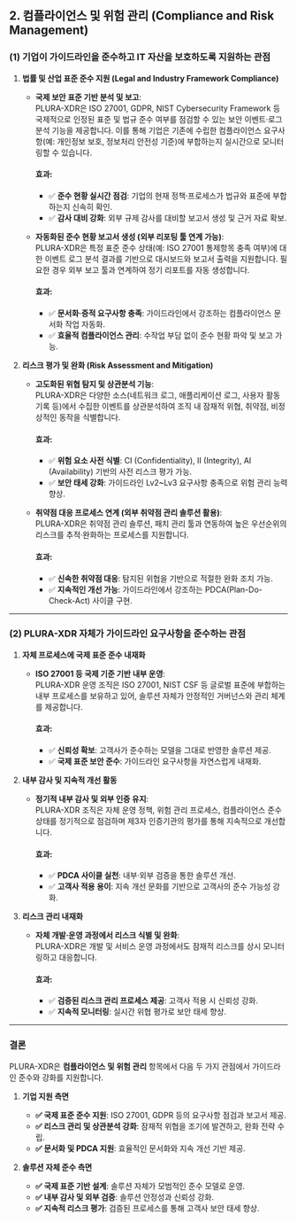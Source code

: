 ## **2. 컴플라이언스 및 위험 관리** (Compliance and Risk Management)

### (1) 기업이 가이드라인을 준수하고 IT 자산을 보호하도록 지원하는 관점

1. **법률 및 산업 표준 준수 지원 (Legal and Industry Framework Compliance)**  
   - **국제 보안 표준 기반 분석 및 보고**:  
     PLURA-XDR은 ISO 27001, GDPR, NIST Cybersecurity Framework 등 국제적으로 인정된 표준 및 법규 준수 여부를 점검할 수 있는 보안 이벤트·로그 분석 기능을 제공합니다. 이를 통해 기업은 기존에 수립한 컴플라이언스 요구사항(예: 개인정보 보호, 정보처리 안전성 기준)에 부합하는지 실시간으로 모니터링할 수 있습니다.  
     
     #### 효과:
     - ✅ **준수 현황 실시간 점검**: 기업의 현재 정책·프로세스가 법규와 표준에 부합하는지 신속히 확인.  
     - ✅ **감사 대비 강화**: 외부 규제 감사를 대비할 보고서 생성 및 근거 자료 확보.  

   - **자동화된 준수 현황 보고서 생성 (외부 리포팅 툴 연계 가능)**:  
     PLURA-XDR은 특정 표준 준수 상태(예: ISO 27001 통제항목 충족 여부)에 대한 이벤트 로그 분석 결과를 기반으로 대시보드와 보고서 출력을 지원합니다. 필요한 경우 외부 보고 툴과 연계하여 정기 리포트를 자동 생성합니다.  
     
     #### 효과:
     - ✅ **문서화·증적 요구사항 충족**: 가이드라인에서 강조하는 컴플라이언스 문서화 작업 자동화.  
     - ✅ **효율적 컴플라이언스 관리**: 수작업 부담 없이 준수 현황 파악 및 보고 가능.  

2. **리스크 평가 및 완화 (Risk Assessment and Mitigation)**  
   - **고도화된 위협 탐지 및 상관분석 기능**:  
     PLURA-XDR은 다양한 소스(네트워크 로그, 애플리케이션 로그, 사용자 활동 기록 등)에서 수집한 이벤트를 상관분석하여 조직 내 잠재적 위협, 취약점, 비정상적인 동작을 식별합니다.  
     
     #### 효과:
     - ✅ **위험 요소 사전 식별**: CI (Confidentiality), II (Integrity), AI (Availability) 기반의 사전 리스크 평가 가능.  
     - ✅ **보안 태세 강화**: 가이드라인 Lv2~Lv3 요구사항 충족으로 위험 관리 능력 향상.  

   - **취약점 대응 프로세스 연계 (외부 취약점 관리 솔루션 활용)**:  
     PLURA-XDR은 취약점 관리 솔루션, 패치 관리 툴과 연동하여 높은 우선순위의 리스크를 추적·완화하는 프로세스를 지원합니다.  
     
     #### 효과:
     - ✅ **신속한 취약점 대응**: 탐지된 위협을 기반으로 적절한 완화 조치 가능.  
     - ✅ **지속적인 개선 가능**: 가이드라인에서 강조하는 PDCA(Plan-Do-Check-Act) 사이클 구현.  

---

### (2) PLURA-XDR 자체가 가이드라인 요구사항을 준수하는 관점

1. **자체 프로세스에 국제 표준 준수 내재화**  
   - **ISO 27001 등 국제 기준 기반 내부 운영**:  
     PLURA-XDR 운영 조직은 ISO 27001, NIST CSF 등 글로벌 표준에 부합하는 내부 프로세스를 보유하고 있어, 솔루션 자체가 안정적인 거버넌스와 관리 체계를 제공합니다.  
     
     #### 효과:
     - ✅ **신뢰성 확보**: 고객사가 준수하는 모델을 그대로 반영한 솔루션 제공.  
     - ✅ **국제 표준 보안 준수**: 가이드라인 요구사항을 자연스럽게 내재화.  

2. **내부 감사 및 지속적 개선 활동**  
   - **정기적 내부 감사 및 외부 인증 유지**:  
     PLURA-XDR 조직은 자체 운영 정책, 위험 관리 프로세스, 컴플라이언스 준수 상태를 정기적으로 점검하며 제3자 인증기관의 평가를 통해 지속적으로 개선합니다.  
     
     #### 효과:
     - ✅ **PDCA 사이클 실천**: 내부·외부 검증을 통한 솔루션 개선.  
     - ✅ **고객사 적용 용이**: 지속 개선 문화를 기반으로 고객사의 준수 가능성 강화.  

3. **리스크 관리 내재화**  
   - **자체 개발·운영 과정에서 리스크 식별 및 완화**:  
     PLURA-XDR은 개발 및 서비스 운영 과정에서도 잠재적 리스크를 상시 모니터링하고 대응합니다.  
     
     #### 효과:
     - ✅ **검증된 리스크 관리 프로세스 제공**: 고객사 적용 시 신뢰성 강화.  
     - ✅ **지속적 모니터링**: 실시간 위협 평가로 보안 태세 향상.  

---

### 결론

PLURA-XDR은 **컴플라이언스 및 위험 관리** 항목에서 다음 두 가지 관점에서 가이드라인 준수와 강화를 지원합니다.

1. **기업 지원 측면**  
   - **✅ 국제 표준 준수 지원**: ISO 27001, GDPR 등의 요구사항 점검과 보고서 제공.  
   - **✅ 리스크 관리 및 상관분석 강화**: 잠재적 위협을 조기에 발견하고, 완화 전략 수립.  
   - **✅ 문서화 및 PDCA 지원**: 효율적인 문서화와 지속 개선 기반 제공.

2. **솔루션 자체 준수 측면**  
   - **✅ 국제 표준 기반 설계**: 솔루션 자체가 모범적인 준수 모델로 운영.  
   - **✅ 내부 감사 및 외부 검증**: 솔루션 안정성과 신뢰성 강화.  
   - **✅ 지속적 리스크 평가**: 검증된 프로세스를 통해 고객사 보안 태세 향상.  
